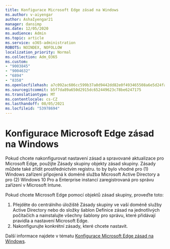 ```yaml
---
title: Konfigurace Microsoft Edge zásad na Windows
ms.author: v-aiyengar
author: AshaIyengar21
manager: dansimp
ms.date: 12/05/2020
ms.audience: Admin
ms.topic: article
ms.service: o365-administration
ROBOTS: NOINDEX, NOFOLLOW
localization_priority: Normal
ms.collection: Adm_O365
ms.custom:
- "9003845"
- "9004632"
- "6894"
- "8358"
ms.openlocfilehash: a7c092ac606cc599b37a0d9442dd82e0f493465508a6e5d24fa0589d0f3bb19a
ms.sourcegitcommit: b5f7da89a650d2915dc652449623c78be6247175
ms.translationtype: MT
ms.contentlocale: cs-CZ
ms.lasthandoff: 08/05/2021
ms.locfileid: "53978694"
---
```

# <a name="configure-microsoft-edge-policy-settings-on-windows"></a>Konfigurace Microsoft Edge zásad na Windows

Pokud chcete nakonfigurovat nastavení zásad a spravované aktualizace pro Microsoft Edge, použijte Zásady skupiny objekty zásad skupiny. Zásady můžete také zřídit prostřednictvím registru. to by bylo vhodné pro (1) Windows zařízení připojená k doméně služba Microsoft Active Directory a pro (2) Windows 10 Pro a Enterprise instancí zaregistrovaná pro správu zařízení v Microsoft Intune.

Pokud chcete Microsoft Edge pomocí objektů zásad skupiny, proveďte toto:

1. Přejděte do centrálního úložiště Zásady skupiny ve vaší doméně služby Active Directory nebo do složky šablon Definice zásad na jednotlivých počítačích a nainstalujte všechny šablony pro správu, které přidávají pravidla a nastavení Microsoft Edge.
2. Nakonfigurujte konkrétní zásady, které chcete nastavit.

Další informace najdete v tématu [Konfigurace Microsoft Edge zásad na Windows](https://go.microsoft.com/fwlink/?linkid=2135024).
